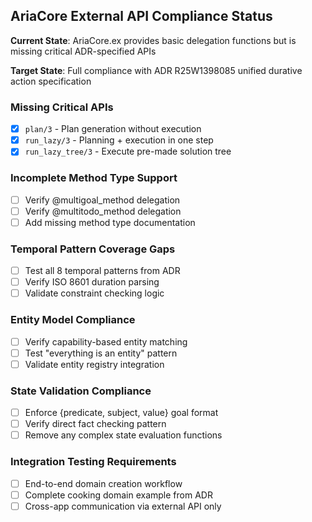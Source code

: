 ## AriaCore External API Compliance Status

**Current State**: AriaCore.ex provides basic delegation functions but is missing critical ADR-specified APIs

**Target State**: Full compliance with ADR R25W1398085 unified durative action specification

### Missing Critical APIs

- [x] `plan/3` - Plan generation without execution
- [x] `run_lazy/3` - Planning + execution in one step  
- [x] `run_lazy_tree/3` - Execute pre-made solution tree

### Incomplete Method Type Support

- [ ] Verify @multigoal_method delegation  
- [ ] Verify @multitodo_method delegation
- [ ] Add missing method type documentation

### Temporal Pattern Coverage Gaps

- [ ] Test all 8 temporal patterns from ADR
- [ ] Verify ISO 8601 duration parsing
- [ ] Validate constraint checking logic

### Entity Model Compliance

- [ ] Verify capability-based entity matching
- [ ] Test "everything is an entity" pattern
- [ ] Validate entity registry integration

### State Validation Compliance  

- [ ] Enforce {predicate, subject, value} goal format
- [ ] Verify direct fact checking pattern
- [ ] Remove any complex state evaluation functions

### Integration Testing Requirements

- [ ] End-to-end domain creation workflow
- [ ] Complete cooking domain example from ADR
- [ ] Cross-app communication via external API only
